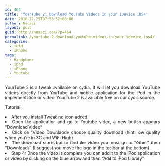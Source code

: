 ```yaml
---
id: 464
title: 'YourTube 2: Download YouTube Videos in your iDevice iOS4'
date: 2010-12-25T07:53:52+00:00
author: Nesaci
layout: post
guid: http://nesaci.com/?p=464
permalink: /yourtube-2-download-youtube-videos-in-your-idevice-ios4/
categories:
  - iPad
  - iPhone
tags:
  - Handphone
  - ipad
  - iPhone
  - Youtube
---
```

<p style="text-align: justify;">
  YourTube 2 is a tweak available on cydia. It will let you download YouTube videos directly from YouTube and mobile application for the iPod in the implementation or video! YourTube 2 is available free on our cydia source.
</p>

<p style="text-align: justify;">
  Tutorial:
</p>

<li style="text-align: justify;">
  After you install Tweak no icon added.
</li>
<li style="text-align: justify;">
  Open the application and go to Youtube video, a new button appears &#8220;Download Video&#8221;
</li>
<li style="text-align: justify;">
  Click on &#8220;Video Downlaod» choose quality download (hint: low quality when you&#8217;re in 3G and WiFi High)
</li>
<li style="text-align: justify;">
  The download starts but to find the video you must go to &#8220;Other&#8221; then &#8220;Downloads&#8221; (I suggest you move the logo in the toolbar at the bottom)
</li>
<li style="text-align: justify;">
  Step 4: Once the video is complete you can add it to the iPod application or video by clicking on the blue arrow and then &#8220;Add to iPod Library&#8221;
</li>